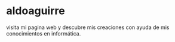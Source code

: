 # aldoaguirre
visita mi pagina web y descubre mis creaciones con ayuda de mis conocimientos en informática. 
